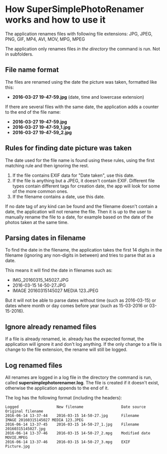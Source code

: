 ﻿# How SuperSimplePhotoRenamer works and how to use it

The application renames files with following file extensions: JPG, JPEG, PNG, GIF, MP4, AVI, MOV, MPG, MPEG

The application only renames files *in the directory* the command is run. Not in subfolders.

## File name format

The files are renamed using the date the picture was taken, formatted like this:

* **2016-03-27 19-47-59.jpg** (date, time and lowercase extension)

If there are several files with the same date, the application adds a counter to the end of the file name:

* **2016-03-27 19-47-59.jpg**
* **2016-03-27 19-47-59_1.jpg**
* **2016-03-27 19-47-59_2.jpg**

## Rules for finding date picture was taken

The date used for the file name is found using these rules, using the first matching rule and then ignoring the rest.

1. If the file contains EXIF data for "Date taken", use this date.
2. If the file is anything but a JPEG, it doesn't contain EXIF. Different file types contain different tags for creation date, the app will look for some of the more common ones.
3. If the filename contains a date, use this date.

If no date tag of any kind can be found and the filename doesn't contain a date, the application will not rename the file. Then it is up to the user to manually rename the file to a date, for example based on the date of the photos taken at the same time.

## Parsing dates in filename

To find the date in the filename, the application takes the first 14 digits in the filename (ignoring any non-digits in between) and tries to parse that as a date.

This means it will find the date in filenames such as:
* IMG_20160315_145027.JPG
* 2016-03-15 14-50-27.JPG
* IMAGE 20160315145027 MEDIA 123.JPEG

But it will not be able to parse dates without time (such as 2016-03-15) or dates where month or day comes before year (such as 15-03-2016 or 03-15-2016).

## Ignore already renamed files

If a file is already renamed, ie. already has the expected format, the application will ignore it and don't log anything. If the only change to a file is change to the file extension, the rename will still be logged.

## Log renamed files

All renames are logged in a log file in the directory the command is run, called **supersimplephotorenamer.log**. The file is created if it doesn't exist, otherwise the application appends to the end of it.

The log has the following format (including the headers):

    Logged                 New filename                 Date source      Original filename
    2016-06-14 13-37-44    2016-03-15 14-50-27.jpg      Filename         IMAGE 20160315145027 MEDIA 123.JPEG
    2016-06-14 13-37-45    2016-03-15 14-50-27_1.jpg    Filename         20160315145027.jpg
    2016-06-14 13-37-46    2016-03-15 14-50-27_2.mpg    Modified date    MOVIE.MPEG
    2016-06-14 13-37-46    2016-03-15 14-50-27_3.mpg    EXIF             Picture.jpg
